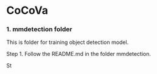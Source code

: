 # CoCoVa
### 1. mmdetection folder

This is folder for training object detection model. 

Step 1. Follow the README.md in the folder mmdetection.

St
